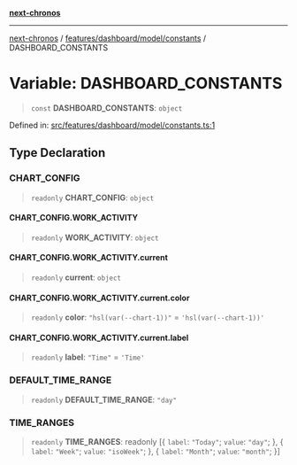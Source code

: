 [**next-chronos**](../../../../../README.md)

***

[next-chronos](../../../../../README.md) / [features/dashboard/model/constants](../README.md) / DASHBOARD\_CONSTANTS

# Variable: DASHBOARD\_CONSTANTS

> `const` **DASHBOARD\_CONSTANTS**: `object`

Defined in: [src/features/dashboard/model/constants.ts:1](https://github.com/Bababum95/next-chronos/blob/41860730c8dd12c16699269e1eee86402c8d1a9f/src/features/dashboard/model/constants.ts#L1)

## Type Declaration

### CHART\_CONFIG

> `readonly` **CHART\_CONFIG**: `object`

#### CHART\_CONFIG.WORK\_ACTIVITY

> `readonly` **WORK\_ACTIVITY**: `object`

#### CHART\_CONFIG.WORK\_ACTIVITY.current

> `readonly` **current**: `object`

#### CHART\_CONFIG.WORK\_ACTIVITY.current.color

> `readonly` **color**: `"hsl(var(--chart-1))"` = `'hsl(var(--chart-1))'`

#### CHART\_CONFIG.WORK\_ACTIVITY.current.label

> `readonly` **label**: `"Time"` = `'Time'`

### DEFAULT\_TIME\_RANGE

> `readonly` **DEFAULT\_TIME\_RANGE**: `"day"`

### TIME\_RANGES

> `readonly` **TIME\_RANGES**: readonly \[\{ `label`: `"Today"`; `value`: `"day"`; \}, \{ `label`: `"Week"`; `value`: `"isoWeek"`; \}, \{ `label`: `"Month"`; `value`: `"month"`; \}\]
